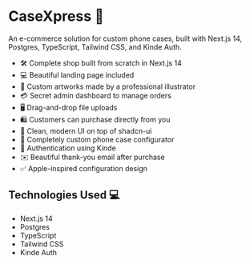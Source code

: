 # CaseXpress 🐍

An e-commerce solution for custom phone cases, built with Next.js 14, Postgres, TypeScript, Tailwind CSS, and Kinde Auth.

- 🛠️ Complete shop built from scratch in Next.js 14
- 💻 Beautiful landing page included
- 🎨 Custom artworks made by a professional illustrator
- 💳 Secret admin dashboard to manage orders
- 🖥️ Drag-and-drop file uploads
- 🛍️ Customers can purchase directly from you
- 🌟 Clean, modern UI on top of shadcn-ui
- 🛒 Completely custom phone case configurator
- 🔑 Authentication using Kinde
- ✉️ Beautiful thank-you email after purchase
- ✅ Apple-inspired configuration design



## Technologies Used 💻

- Next.js 14
- Postgres
- TypeScript
- Tailwind CSS
- Kinde Auth

